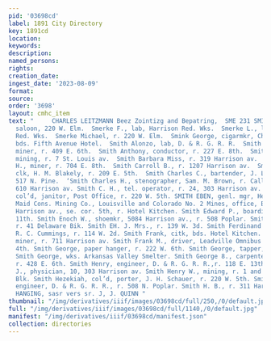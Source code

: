 ```yaml
---
pid: '03698cd'
label: 1891 City Directory
key: 1891cd
location: 
keywords: 
description: 
named_persons: 
rights: 
creation_date: 
ingest_date: '2023-08-09'
format: 
source: 
order: '3698'
layout: cmhc_item
text: "     CHARLES LEITZMANN Beez Zointizg and Bepatring,  SME 231 SMI  Smerke Alois,
  saloon, 220 W. Elm.  Smerke F., lab, Harrison Red. Wks.  Smerke L., lab, Harrison
  Red. Wks.  Smerke Michael, r. 220 W. Elm.  Smink George, cigarmkr, Charles Schabelka,
  bds. Fifth Avenue Hotel.  Smith Alonzo, lab, D. & R. G. R. R.  Smith Andrew V.,
  miner, r. 409 E. 6th.  Smith Anthony, conductor, r. 227 E. 8th.  Smith Azor A.,
  mining, r. 7 St. Louis av.  Smith Barbara Miss, r. 319 Harrison av.  Smith Caleb
  H., miner, r. 704 E. 8th.  Smith Carroll B., r. 1207 Harrison av.  Smith Celia Miss,
  clk, H. M. Blakely, r. 209 E. 5th.  Smith Charles C., bartender, J. L. Conley, r.
  517 N. Pine.  ‘Smith Charles H., stenographer, Sam. M. Brown, r. Callaway  Blk,
  610 Harrison av. Smith C. H., tel. operator, r. 24, 303 Harrison av. Smith Daniel,
  col’d, janitor, Post Office, r. 220 W. 5th. SMITH EBEN, genl. mgr, Henriett and
  Maid Cons. Mining Co., Louisville and Colorado No. 2 Mines, office, Bank Bldg.,
  Harrison av., se. cor. 5th, r. Hotel Kitchen. Smith Edward P., boarding, 300 E.
  11th. Smith Enoch W., shoemkr, 5084 Harrison av., r. 508 Poplar. Smith E. A., mining,
  r. 41 Delaware Bik. Smith EH. J. Mrs., r. 139 W. 3d. Smith Ferdinand G., porter,
  R. C. Cummings, r. 114 W. 2d. Smith Frank, citk, bds. Hotel Kitchen. Smith Frank,
  miner, r. 711 Harrison av. Smith Frank M., driver, Leadville Omnibus Co., 144 W.
  4th. Smith George, paper hanger, r. 222 W. 6th. Smith George, tapper, American Smelter.
  Smith George, wks. Arkansas Valley Smelter. Smith George 8., carpenter, H. C. Dimick,
  r. 428 E. 6th. Smith Henry, engineer, D. & R. G. R. R.,r. 118 E. 13th. Smith Henry
  J., physician, 10, 303 Harrison av. Smith Henry W., mining, r. 1 and 2 Keystone
  Blk. Smith Hezekiah, col’d, porter, J. H. Schauer, r. 220 W. 5th. Smith Holt S.,
  engineer, D. & R. G. R. R., r. 508 N. Poplar. Smith H. B., r. 311 Harrison av.  PAPER
  HANGING, sasr vers sr. J, J. QUINN "
thumbnail: "/img/derivatives/iiif/images/03698cd/full/250,/0/default.jpg"
full: "/img/derivatives/iiif/images/03698cd/full/1140,/0/default.jpg"
manifest: "/img/derivatives/iiif/03698cd/manifest.json"
collection: directories
---
```

